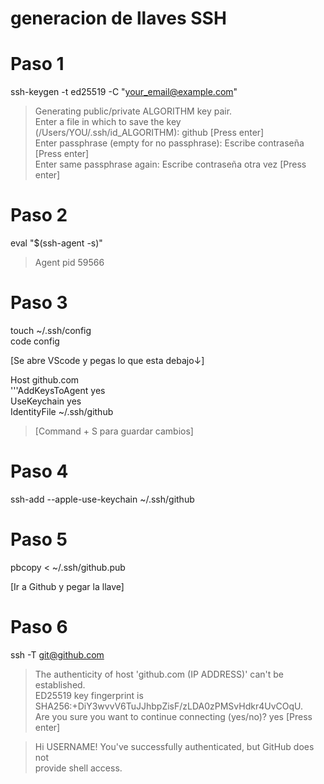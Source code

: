 # generacion de llaves SSH

# Paso 1

ssh-keygen -t ed25519 -C "your_email@example.com"

> Generating public/private ALGORITHM key pair.  
> Enter a file in which to save the key (/Users/YOU/.ssh/id_ALGORITHM): github [Press enter]  
> Enter passphrase (empty for no passphrase): Escribe contraseña [Press enter]  
> Enter same passphrase again: Escribe contraseña otra vez [Press enter]  

# Paso 2

eval "$(ssh-agent -s)"
> Agent pid 59566

# Paso 3

touch ~/.ssh/config  
code config

[Se abre VScode y pegas lo que esta debajo↓]

Host github.com  
'''AddKeysToAgent yes  
  UseKeychain yes  
  IdentityFile ~/.ssh/github  

> [Command + S para guardar cambios] 

# Paso 4

ssh-add --apple-use-keychain ~/.ssh/github

# Paso 5 

pbcopy < ~/.ssh/github.pub

[Ir a Github y pegar la llave]

# Paso 6

ssh -T git@github.com

> The authenticity of host 'github.com (IP ADDRESS)' can't be established.  
> ED25519 key fingerprint is SHA256:+DiY3wvvV6TuJJhbpZisF/zLDA0zPMSvHdkr4UvCOqU.  
> Are you sure you want to continue connecting (yes/no)? yes [Press enter]

> Hi USERNAME! You've successfully authenticated, but GitHub does not  
> provide shell access.



